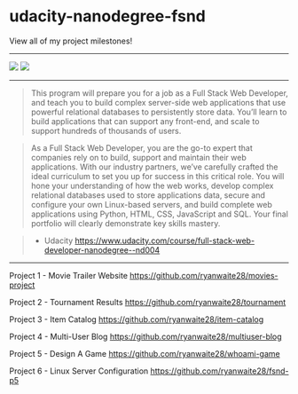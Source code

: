 # udacity-nanodegree-fsnd
View all of my project milestones!
______________________________________________________
![](http://i.imgur.com/wviTyGi.jpg)
![](http://i.imgur.com/bNQDz9R.png)
______________________________________________________

> This program will prepare you for a job as a Full Stack Web Developer, and teach you to build complex server-side web applications that use powerful relational databases to persistently store data.
You’ll learn to build applications that can support any front-end, and scale to support hundreds of thousands of users.

> As a Full Stack Web Developer, you are the go-to expert that companies rely on to build, support and maintain their web applications. With our industry partners, we’ve carefully crafted the ideal curriculum to set you up for success in this critical role. You will hone your understanding of how the web works, develop complex relational databases used to store applications data, secure and configure your own Linux-based servers, and build complete web applications using Python, HTML, CSS, JavaScript and SQL. Your final portfolio will clearly demonstrate key skills mastery.

> - Udacity
> https://www.udacity.com/course/full-stack-web-developer-nanodegree--nd004

______________________________________________________

Project 1 - Movie Trailer Website
https://github.com/ryanwaite28/movies-project

Project 2 - Tournament Results
https://github.com/ryanwaite28/tournament

Project 3 - Item Catalog
https://github.com/ryanwaite28/item-catalog

Project 4 - Multi-User Blog
https://github.com/ryanwaite28/multiuser-blog

Project 5 - Design A Game
https://github.com/ryanwaite28/whoami-game

Project 6 - Linux Server Configuration
https://github.com/ryanwaite28/fsnd-p5
